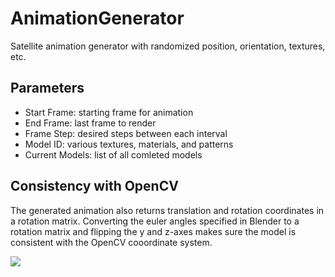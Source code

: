 # AnimationGenerator
Satellite animation generator with randomized position, orientation, textures, etc.

## Parameters
- Start Frame: starting frame for animation
- End Frame: last frame to render
- Frame Step: desired steps between each interval
- Model ID: various textures, materials, and patterns
- Current Models: list of all comleted models

## Consistency with OpenCV
The generated animation also returns translation and rotation coordinates in a rotation matrix. Converting the euler angles specified in Blender to a rotation matrix and flipping the y and z-axes makes sure the model is consistent with the OpenCV cooordinate system. 

![](SatGif.gif)
